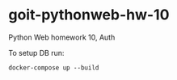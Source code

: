 # goit-pythonweb-hw-10
Python Web homework 10, Auth

To setup DB run:
```
docker-compose up --build
```
